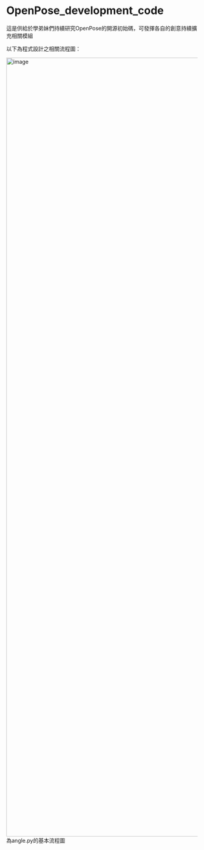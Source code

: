 # OpenPose_development_code
這是供給於學弟妹們持續研究OpenPose的開源初始碼，可發揮各自的創意持續擴充相關模組

以下為程式設計之相關流程圖：

<img width="660" height="2048" alt="image" src="https://github.com/user-attachments/assets/617befda-0a10-45dd-a908-9f190afe51e2" />
為angle.py的基本流程圖
